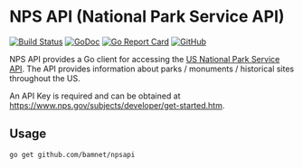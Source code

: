 # NPS API (National Park Service API)

[![Build Status](https://travis-ci.org/bamnet/npsapi.svg?branch=master)](https://travis-ci.org/bamnet/npsapi)
[![GoDoc](https://godoc.org/github.com/bamnet/npsapi?status.svg)](https://godoc.org/github.com/bamnet/npsapi)
[![Go Report Card](https://goreportcard.com/badge/github.com/bamnet/npsapi)](https://goreportcard.com/report/github.com/bamnet/npsapi)
[![GitHub](https://img.shields.io/github/license/bamnet/npsapi)](https://github.com/bamnet/npsapi/blob/master/LICENSE)

NPS API provides a Go client for accessing the [US National Park Service API](https://www.nps.gov/subjects/developer/index.htm). The API provides information about parks / monuments / historical sites throughout the US.

An API Key is required and can be obtained at https://www.nps.gov/subjects/developer/get-started.htm.

## Usage

```
go get github.com/bamnet/npsapi
```